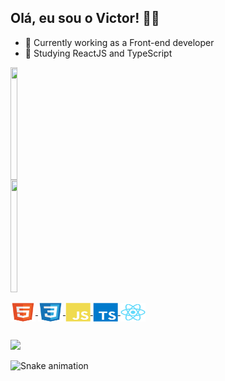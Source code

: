 ## Olá, eu sou o Victor! 👋😊

- 🔭 Currently working as a Front-end developer
- 🌱 Studying ReactJS and TypeScript

<div style="display: flex; flex-direction: row;">
  <a href="https://github.com/victorcatuyama">
  <img height="180em" width="49.6%" align="center" src="https://github-readme-stats-sigma-five.vercel.app/api?username=victorcatuyama&show_icons=true&theme=dark&include_all_commits=true&count_private=true"/>
  <img height="180em" width="49.6%" align="center" src="https://github-readme-stats-sigma-five.vercel.app/api/top-langs/?username=victorcatuyama&layout=compact&langs_count=7&theme=dark"/>
</div>

<div style="display: inline_block"><br>
  <img align="center" alt="HTML" height="30" width="40" src="https://raw.githubusercontent.com/devicons/devicon/master/icons/html5/html5-original.svg">
  <img align="center" alt="CSS" height="30" width="40" src="https://raw.githubusercontent.com/devicons/devicon/master/icons/css3/css3-original.svg">
  <img align="center" alt="Js" height="30" width="40" src="https://raw.githubusercontent.com/devicons/devicon/master/icons/javascript/javascript-plain.svg">
  <img align="center" alt="Ts" height="30" width="40" src="https://raw.githubusercontent.com/devicons/devicon/master/icons/typescript/typescript-plain.svg">
  <img align="center" alt="React" height="30" width="40" src="https://raw.githubusercontent.com/devicons/devicon/master/icons/react/react-original.svg">
</div>

##

<div>
    <a href="https://www.linkedin.com/in/victor-catuyama/" target="_blank"><img src="https://img.shields.io/badge/LinkedIn-0077B5?style=for-the-badge&logo=linkedin&logoColor=white" target="_blank"></a>

  ![Snake animation](https://github.com/victorcatuyama/victorcatuyama/blob/output/github-contribution-grid-snake.svg)
</div>
